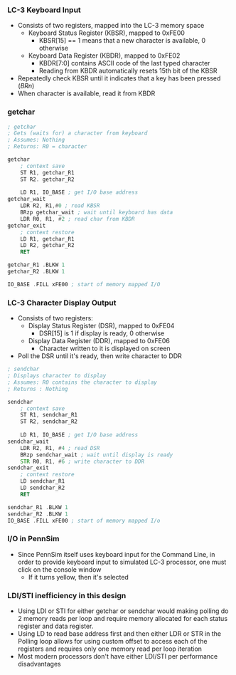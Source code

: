 ### LC-3 Keyboard Input
- Consists of two registers, mapped into the LC-3 memory space
	- Keyboard Status Register (KBSR), mapped to 0xFE00
		- KBSR[15] == 1 means that a new character is available, 0 otherwise
	- Keyboard Data Register (KBDR), mapped to 0xFE02
		- KBDR[7:0] contains ASCII code of the last typed character
		- Reading from KBDR automatically resets 15th bit of the KBSR
- Repeatedly check KBSR until it indicates that a key has been pressed (*BRn*)
- When character is available, read it from KBDR

### getchar
```asm
; getchar
; Gets (waits for) a character from keyboard
; Assumes: Nothing
; Returns: R0 = character

getchar
	; context save
	ST R1, getchar_R1
	ST R2. getchar_R2
	
	LD R1, IO_BASE ; get I/O base address
getchar_wait
	LDR R2, R1,#0 ; read KBSR
	BRzp getchar_wait ; wait until keyboard has data
	LDR R0, R1, #2 ; read char from KBDR
getchar_exit
	; context restore
	LD R1, getchar_R1
	LD R2, getchar_R2
	RET

getchar_R1 .BLKW 1
getchar_R2 .BLKW 1

IO_BASE .FILL xFE00 ; start of memory mapped I/O
```

### LC-3 Character Display Output
- Consists of two registers:
	- Display Status Register (DSR), mapped to 0xFE04
		- DSR[15] is 1 if display is ready, 0 otherwise
	- Display Data Register (DDR), mapped to 0xFE06
		- Character written to it is displayed on screen
- Poll the DSR until it's ready, then write character to DDR

```asm
; sendchar
; Displays character to display
; Assumes: R0 contains the character to display
; Returns : Nothing

sendchar
	; context save
	ST R1, sendchar_R1
	ST R2, sendchar_R2
	
	LD R1, IO_BASE ; get I/O base address
sendchar_wait
	LDR R2, R1, #4 ; read DSR
	BRzp sendchar_wait ; wait until display is ready
	STR R0, R1, #6 ; write character to DDR
sendchar_exit
	; context restore
	LD sendchar_R1
	LD sendchar_R2
	RET

sendchar_R1 .BLKW 1
sendchar_R2 .BLKW 1
IO_BASE .FILL xFE00 ; start of memory mapped I/o
```

### I/O in PennSim
- Since PennSim itself uses keyboard input for the Command Line, in order to provide keyboard input to simulated LC-3 processor, one must click on the console window
	- If it turns yellow, then it's selected

### LDI/STI inefficiency in this design
- Using LDI or STI for either getchar or sendchar would making polling do 2 memory reads per loop and require memory allocated for each status register and data register.
- Using LD to read base address first and then either LDR or STR in the Polling loop allows for using custom offset to access each of the registers and requires only one memory read per loop iteration
- Most modern processors don't have either LDI/STI per performance disadvantages